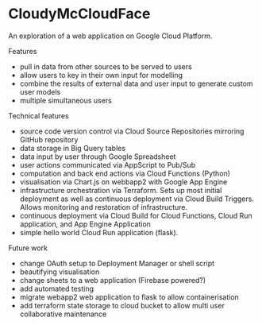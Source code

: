 # CloudyMcCloudFace

An exploration of a web application on Google Cloud Platform.

Features
- pull in data from other sources to be served to users
- allow users to key in their own input for modelling
- combine the results of external data and user input to generate custom user models
- multiple simultaneous users

Technical features
- source code version control via Cloud Source Repositories mirroring GitHub repository
- data storage in Big Query tables
- data input by user through Google Spreadsheet
- user actions communicated via AppScript to Pub/Sub
- computation and back end actions via Cloud Functions (Python)
- visualisation via Chart.js on webbapp2 with Google App Engine
- infrastructure orchestration via Terraform. Sets up most initial deployment as well as continuous deployment via Cloud Build Triggers. Allows monitoring and restoration of infrastructure.
- continuous deployment via Cloud Build for Cloud Functions, Cloud Run application, and App Engine Application
- simple hello world Cloud Run application (flask).

Future work
- change OAuth setup to Deployment Manager or shell script
- beautifying visualisation
- change sheets to a web application (Firebase powered?)
- add automated testing
- migrate webapp2 web application to flask to allow containerisation
- add terraform state storage to cloud bucket to allow multi user collaborative maintenance

